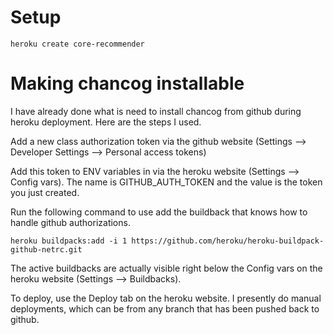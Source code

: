 # Setup

```console
heroku create core-recommender
```

# Making chancog installable
I have already done what is need to install chancog from github during heroku deployment. Here are the steps I used.

Add a new class authorization token via the github website (Settings --> Developer Settings --> Personal access tokens)

Add this token to ENV variables in via the heroku website (Settings --> Config vars). The name is GITHUB_AUTH_TOKEN and the value is the token you just created.

Run the following command to use add the buildback that knows how to handle github authorizations.

```console
heroku buildpacks:add -i 1 https://github.com/heroku/heroku-buildpack-github-netrc.git
```

The active buildbacks are actually visible right below the Config vars on the heroku website (Settings --> Buildbacks).

To deploy, use the Deploy tab on the heroku website. I presently do manual deployments, which can be from any branch that has been pushed back to github.
